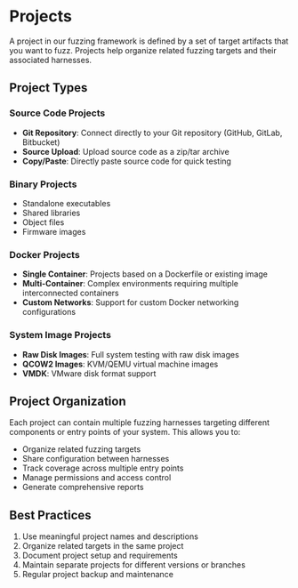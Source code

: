 # Projects

A project in our fuzzing framework is defined by a set of target artifacts that you want to fuzz. Projects help organize related fuzzing targets and their associated harnesses.

## Project Types

### Source Code Projects
- **Git Repository**: Connect directly to your Git repository (GitHub, GitLab, Bitbucket)
- **Source Upload**: Upload source code as a zip/tar archive
- **Copy/Paste**: Directly paste source code for quick testing

### Binary Projects
- Standalone executables
- Shared libraries
- Object files
- Firmware images

### Docker Projects
- **Single Container**: Projects based on a Dockerfile or existing image
- **Multi-Container**: Complex environments requiring multiple interconnected containers
- **Custom Networks**: Support for custom Docker networking configurations

### System Image Projects
- **Raw Disk Images**: Full system testing with raw disk images
- **QCOW2 Images**: KVM/QEMU virtual machine images
- **VMDK**: VMware disk format support

## Project Organization

Each project can contain multiple fuzzing harnesses targeting different components or entry points of your system. This allows you to:

- Organize related fuzzing targets
- Share configuration between harnesses
- Track coverage across multiple entry points
- Manage permissions and access control
- Generate comprehensive reports

## Best Practices

1. Use meaningful project names and descriptions
2. Organize related targets in the same project
3. Document project setup and requirements
4. Maintain separate projects for different versions or branches
5. Regular project backup and maintenance
